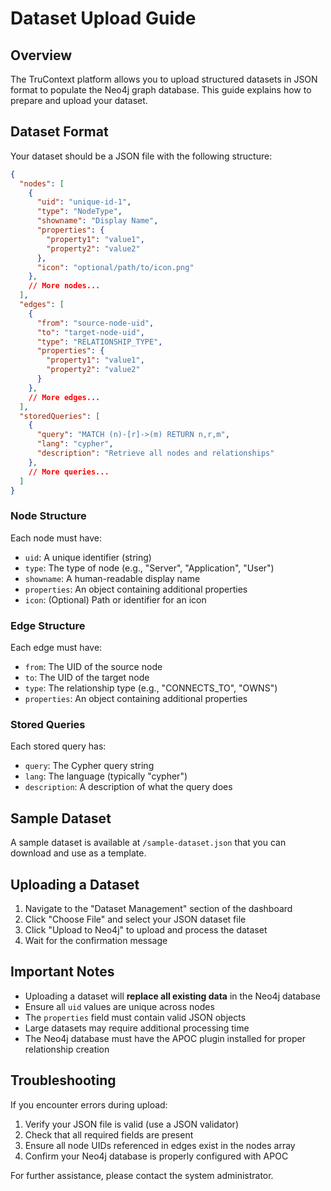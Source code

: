 # Dataset Upload Guide

## Overview

The TruContext platform allows you to upload structured datasets in JSON format to populate the Neo4j graph database. This guide explains how to prepare and upload your dataset.

## Dataset Format

Your dataset should be a JSON file with the following structure:

```json
{
  "nodes": [
    {
      "uid": "unique-id-1",
      "type": "NodeType",
      "showname": "Display Name",
      "properties": {
        "property1": "value1",
        "property2": "value2"
      },
      "icon": "optional/path/to/icon.png"
    },
    // More nodes...
  ],
  "edges": [
    {
      "from": "source-node-uid",
      "to": "target-node-uid",
      "type": "RELATIONSHIP_TYPE",
      "properties": {
        "property1": "value1",
        "property2": "value2"
      }
    },
    // More edges...
  ],
  "storedQueries": [
    {
      "query": "MATCH (n)-[r]->(m) RETURN n,r,m",
      "lang": "cypher",
      "description": "Retrieve all nodes and relationships"
    },
    // More queries...
  ]
}
```

### Node Structure

Each node must have:
- `uid`: A unique identifier (string)
- `type`: The type of node (e.g., "Server", "Application", "User")
- `showname`: A human-readable display name
- `properties`: An object containing additional properties
- `icon`: (Optional) Path or identifier for an icon

### Edge Structure

Each edge must have:
- `from`: The UID of the source node
- `to`: The UID of the target node
- `type`: The relationship type (e.g., "CONNECTS_TO", "OWNS")
- `properties`: An object containing additional properties

### Stored Queries

Each stored query has:
- `query`: The Cypher query string
- `lang`: The language (typically "cypher")
- `description`: A description of what the query does

## Sample Dataset

A sample dataset is available at `/sample-dataset.json` that you can download and use as a template.

## Uploading a Dataset

1. Navigate to the "Dataset Management" section of the dashboard
2. Click "Choose File" and select your JSON dataset file
3. Click "Upload to Neo4j" to upload and process the dataset
4. Wait for the confirmation message

## Important Notes

- Uploading a dataset will **replace all existing data** in the Neo4j database
- Ensure all `uid` values are unique across nodes
- The `properties` field must contain valid JSON objects
- Large datasets may require additional processing time
- The Neo4j database must have the APOC plugin installed for proper relationship creation

## Troubleshooting

If you encounter errors during upload:

1. Verify your JSON file is valid (use a JSON validator)
2. Check that all required fields are present
3. Ensure all node UIDs referenced in edges exist in the nodes array
4. Confirm your Neo4j database is properly configured with APOC

For further assistance, please contact the system administrator.
